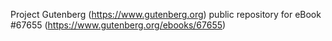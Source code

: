 Project Gutenberg (https://www.gutenberg.org) public repository for
eBook #67655 (https://www.gutenberg.org/ebooks/67655)
